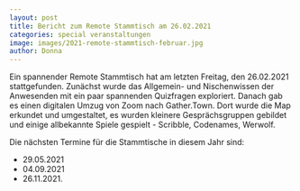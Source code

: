 ```yaml
---
layout: post
title: Bericht zum Remote Stammtisch am 26.02.2021
categories: special veranstaltungen
image: images/2021-remote-stammtisch-februar.jpg
author: Donna 
---
```



Ein spannender Remote Stammtisch hat am letzten Freitag, den 26.02.2021 stattgefunden. Zunächst wurde das Allgemein- und Nischenwissen der Anwesenden mit ein paar spannenden Quizfragen exploriert. Danach gab es einen digitalen Umzug von Zoom nach Gather.Town.
Dort wurde die Map erkundet und umgestaltet, es wurden kleinere Gesprächsgruppen gebildet und einige allbekannte Spiele gespielt - Scribble, Codenames, Werwolf.

Die nächsten Termine für die Stammtische in diesem Jahr sind:

- 29.05.2021
- 04.09.2021
- 26.11.2021.
